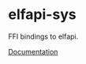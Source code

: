 # elfapi-sys #
FFI bindings to elfapi.

[Documentation](https://retep998.github.io/doc/elfapi-sys/)
